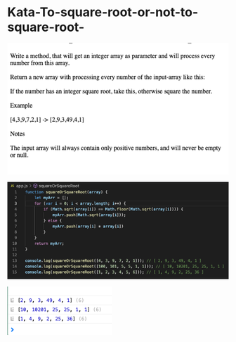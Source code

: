 # Kata-To-square-root-or-not-to-square-root-

![screen image](pic.png)

![code image](code.png)

![console image](con.png)